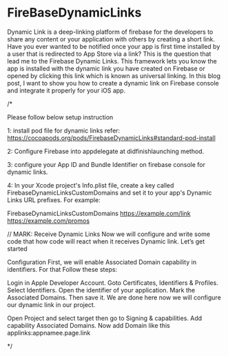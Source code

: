 # FireBaseDynamicLinks
Dynamic Link is a deep-linking platform of firebase for the developers to share any content or your application with others by creating a short link.
Have you ever wanted to be notified once your app is first time installed by a user that is redirected to App Store via a link? This is the question that lead me to the Firebase Dynamic Links.
This framework lets you know the app is installed with the dynamic link you have created on Firebase or opened by clicking this link which is known as universal linking. In this blog post, I want to show you how to create a dynamic link on Firebase console and integrate it properly for your iOS app.


/*
 
 Please follow below setup instruction
 
 1: install pod file for dynamic links
 refer: https://cocoapods.org/pods/FirebaseDynamicLinks#standard-pod-install
 
 2: Configure Firebase into appdelegate at didfinishlaunching method.
 
 3: configure your App ID and Bundle Identifier on firebase console for dynamic links.
 
 4: In your Xcode project's Info.plist file, create a key called FirebaseDynamicLinksCustomDomains and set it to your app's Dynamic Links URL prefixes. For example:
 
 <key>FirebaseDynamicLinksCustomDomains</key>
 <array>
   <string>https://example.com/link</string>
   <string>https://example.com/promos</string>
 </array>
 
 
 
 
 // MARK: Receive Dynamic Links
 Now we will configure and write some code that how code will react when it receives Dynamic link. Let’s get started

 Configuration
 First, we will enable Associated Domain capability in identifiers. For that Follow these steps:

 Login in Apple Developer Account.
 Goto Certificates, Identifiers & Profiles.
 Select Identifiers.
 Open the identifier of your application.
 Mark the Associated Domains.
 Then save it.
 We are done here now we will configure our dynamic link in our project.

 Open Project and select target then go to Signing & capabilities.
 Add capability Associated Domains.
 Now add Domain like this applinks:appnamee.page.link

 
 */
